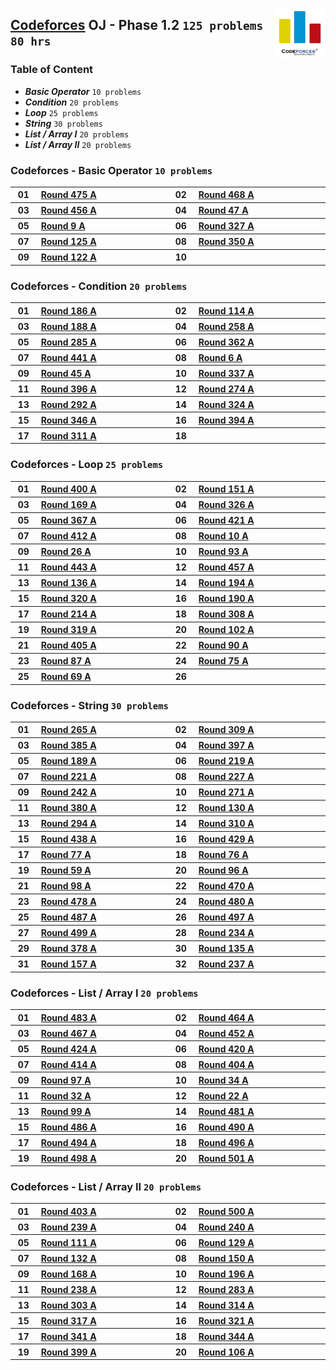 <img align="right" width="80" src="/logos/codeforces.png"></img>

## [Codeforces](https://codeforces.com/) OJ - Phase 1.2 `125 problems` `80 hrs`

### Table of Content

- ***Basic Operator***   `10 problems`
- ***Condition***        `20 problems`
- ***Loop***             `25 problems`
- ***String***           `30 problems`
- ***List / Array I***   `20 problems`
- ***List / Array II***  `20 problems`

### Codeforces - Basic Operator `10 problems`

<table>
    <tbody>
        <tr>
<th align="center" width="50px">01</th><th align="left" width="550px"><a href="https://codeforces.com/problemset/problem/964/A">Round 475 A</a></th>
<th align="center" width="50px">02</th><th align="left" width="550px"><a href="https://codeforces.com/problemset/problem/931/A">Round 468 A</a></th>
        </tr>
        <tr>
<th align="center" width="50px">03</th><th align="left" width="550px"><a href="https://codeforces.com/problemset/problem/912/A">Round 456 A</a></th>
<th align="center" width="50px">04</th><th align="left" width="550px"><a href="https://codeforces.com/problemset/problem/50/A">Round 47 A</a></th>
        </tr>
        <tr>
<th align="center" width="50px">05</th><th align="left" width="550px"><a href="https://codeforces.com/problemset/problem/9/A">Round 9 A</a></th>
<th align="center" width="50px">06</th><th align="left" width="550px"><a href="https://codeforces.com/problemset/problem/591/A">Round 327 A</a></th>
        </tr>
        <tr>
<th align="center" width="50px">07</th><th align="left" width="550px"><a href="https://codeforces.com/problemset/problem/199/A">Round 125 A</a></th>
<th align="center" width="50px">08</th><th align="left" width="550px"><a href="https://codeforces.com/problemset/problem/670/A">Round 350 A</a></th>
        </tr>
        <tr>
<th align="center" width="50px">09</th><th align="left" width="550px"><a href="https://codeforces.com/problemset/problem/194/A">Round 122 A</a></th>
<th align="center" width="50px">10</th><th align="left" width="550px"><a href=""></a></th>
        </tr>
    </tbody>
</table>

### Codeforces - Condition `20 problems`

<table>
    <tbody>
        <tr>
<th align="center" width="50px">01</th><th align="left" width="550px"><a href="https://codeforces.com/problemset/problem/313/A">Round 186 A</a></th>
<th align="center" width="50px">02</th><th align="left" width="550px"><a href="https://codeforces.com/problemset/problem/168/A">Round 114 A</a></th>
        </tr>
        <tr>
<th align="center" width="50px">03</th><th align="left" width="550px"><a href="https://codeforces.com/problemset/problem/318/A">Round 188 A</a></th>
<th align="center" width="50px">04</th><th align="left" width="550px"><a href="https://codeforces.com/problemset/problem/451/A">Round 258 A</a></th>
        </tr>
        <tr>
<th align="center" width="50px">05</th><th align="left" width="550px"><a href="https://codeforces.com/problemset/problem/501/A">Round 285 A</a></th>
<th align="center" width="50px">06</th><th align="left" width="550px"><a href="https://codeforces.com/problemset/problem/697/A">Round 362 A</a></th>
        </tr>
        <tr>
<th align="center" width="50px">07</th><th align="left" width="550px"><a href="https://codeforces.com/problemset/problem/876/A">Round 441 A</a></th>
<th align="center" width="50px">08</th><th align="left" width="550px"><a href="https://codeforces.com/problemset/problem/6/A">Round 6 A</a></th>
        </tr>
        <tr>
<th align="center" width="50px">09</th><th align="left" width="550px"><a href="https://codeforces.com/problemset/problem/48/A">Round 45 A</a></th>
<th align="center" width="50px">10</th><th align="left" width="550px"><a href="https://codeforces.com/problemset/problem/610/A">Round 337 A</a></th>
        </tr>
        <tr>
<th align="center" width="50px">11</th><th align="left" width="550px"><a href="https://codeforces.com/problemset/problem/766/A">Round 396 A</a></th>
<th align="center" width="50px">12</th><th align="left" width="550px"><a href="https://codeforces.com/problemset/problem/479/A">Round 274 A</a></th>
        </tr>
        <tr>
<th align="center" width="50px">13</th><th align="left" width="550px"><a href="https://codeforces.com/problemset/problem/515/A">Round 292 A</a></th>
<th align="center" width="50px">14</th><th align="left" width="550px"><a href="https://codeforces.com/problemset/problem/584/A">Round 324 A</a></th>
        </tr>
        <tr>
<th align="center" width="50px">15</th><th align="left" width="550px"><a href="https://codeforces.com/problemset/problem/659/A">Round 346 A</a></th>
<th align="center" width="50px">16</th><th align="left" width="550px"><a href="https://codeforces.com/problemset/problem/761/A">Round 394 A</a></th>
        </tr>
        <tr>
<th align="center" width="50px">17</th><th align="left" width="550px"><a href="https://codeforces.com/problemset/problem/557/A">Round 311 A</a></th>
<th align="center" width="50px">18</th><th align="left" width="550px"><a href=""></a></th>
        </tr>
    </tbody>
</table>

### Codeforces - Loop `25 problems`

<table>
    <tbody>
        <tr>
<th align="center" width="50px">01</th><th align="left" width="550px"><a href="https://codeforces.com/problemset/problem/776/A">Round 400 A</a></th>
<th align="center" width="50px">02</th><th align="left" width="550px"><a href="https://codeforces.com/problemset/problem/246/A">Round 151 A</a></th>
        </tr>
        <tr>
<th align="center" width="50px">03</th><th align="left" width="550px"><a href="https://codeforces.com/problemset/problem/276/A">Round 169 A</a></th>
<th align="center" width="50px">04</th><th align="left" width="550px"><a href="https://codeforces.com/problemset/problem/588/A">Round 326 A</a></th>
        </tr>
        <tr>
<th align="center" width="50px">05</th><th align="left" width="550px"><a href="https://codeforces.com/problemset/problem/706/A">Round 367 A</a></th>
<th align="center" width="50px">06</th><th align="left" width="550px"><a href="https://codeforces.com/problemset/problem/820/A">Round 421 A</a></th>
        </tr>
        <tr>
<th align="center" width="50px">07</th><th align="left" width="550px"><a href="https://codeforces.com/problemset/problem/807/A">Round 412 A</a></th>
<th align="center" width="50px">08</th><th align="left" width="550px"><a href="https://codeforces.com/problemset/problem/10/A">Round 10 A</a></th>
        </tr>
        <tr>
<th align="center" width="50px">09</th><th align="left" width="550px"><a href="https://codeforces.com/problemset/problem/26/A">Round 26 A</a></th>
<th align="center" width="50px">10</th><th align="left" width="550px"><a href="https://codeforces.com/problemset/problem/127/A">Round 93 A</a></th>
        </tr>
        <tr>
<th align="center" width="50px">11</th><th align="left" width="550px"><a href="https://codeforces.com/problemset/problem/879/A">Round 443 A</a></th>
<th align="center" width="50px">12</th><th align="left" width="550px"><a href="https://codeforces.com/problemset/problem/916/A">Round 457 A</a></th>
        </tr>
        <tr>
<th align="center" width="50px">13</th><th align="left" width="550px"><a href="https://codeforces.com/problemset/problem/221/A">Round 136 A</a></th>
<th align="center" width="50px">14</th><th align="left" width="550px"><a href="https://codeforces.com/problemset/problem/334/A">Round 194 A</a></th>
        </tr>
        <tr>
<th align="center" width="50px">15</th><th align="left" width="550px"><a href="https://codeforces.com/problemset/problem/579/A">Round 320 A</a></th>
<th align="center" width="50px">16</th><th align="left" width="550px"><a href="https://codeforces.com/problemset/problem/322/A">Round 190 A</a></th>
        </tr>
        <tr>
<th align="center" width="50px">17</th><th align="left" width="550px"><a href="https://codeforces.com/problemset/problem/366/A">Round 214 A</a></th>
<th align="center" width="50px">18</th><th align="left" width="550px"><a href="https://codeforces.com/problemset/problem/552/A">Round 308 A</a></th>
        </tr>
        <tr>
<th align="center" width="50px">19</th><th align="left" width="550px"><a href="https://codeforces.com/problemset/problem/577/A">Round 319 A</a></th>
<th align="center" width="50px">20</th><th align="left" width="550px"><a href="https://codeforces.com/problemset/problem/143/A">Round 102 A</a></th>
        </tr>
        <tr>
<th align="center" width="50px">21</th><th align="left" width="550px"><a href="https://codeforces.com/problemset/problem/791/A">Round 405 A</a></th>
<th align="center" width="50px">22</th><th align="left" width="550px"><a href="https://codeforces.com/problemset/problem/119/A">Round 90 A</a></th>
        </tr>
        <tr>
<th align="center" width="50px">23</th><th align="left" width="550px"><a href="https://codeforces.com/problemset/problem/116/A">Round 87 A</a></th>
<th align="center" width="50px">24</th><th align="left" width="550px"><a href="https://codeforces.com/problemset/problem/92/A">Round 75 A</a></th>
        </tr>
        <tr>
<th align="center" width="50px">25</th><th align="left" width="550px"><a href="https://codeforces.com/problemset/problem/80/A">Round 69 A</a></th>
<th align="center" width="50px">26</th><th align="left" width="550px"><a href=""></a></th>
    </tbody>
</table>

### Codeforces - String `30 problems`

<table>
    <tbody>
        <tr>
<th align="center" width="50px">01</th><th align="left" width="550px"><a href="https://codeforces.com/problemset/problem/465/A">Round 265 A</a></th>
<th align="center" width="50px">02</th><th align="left" width="550px"><a href="https://codeforces.com/problemset/problem/554/A">Round 309 A</a></th>
        </tr>
        <tr>
<th align="center" width="50px">03</th><th align="left" width="550px"><a href="https://codeforces.com/problemset/problem/745/A">Round 385 A</a></th>
<th align="center" width="50px">04</th><th align="left" width="550px"><a href="https://codeforces.com/problemset/problem/765/A">Round 397 A</a></th>
        </tr>
        <tr>
<th align="center" width="50px">05</th><th align="left" width="550px"><a href="https://codeforces.com/problemset/problem/320/A">Round 189 A</a></th>
<th align="center" width="50px">06</th><th align="left" width="550px"><a href="https://codeforces.com/problemset/problem/373/A">Round 219 A</a></th>
        </tr>
        <tr>
<th align="center" width="50px">07</th><th align="left" width="550px"><a href="https://codeforces.com/problemset/problem/376/A">Round 221 A</a></th>
<th align="center" width="50px">08</th><th align="left" width="550px"><a href="https://codeforces.com/problemset/problem/387/A">Round 227 A</a></th>
        </tr>
        <tr>
<th align="center" width="50px">09</th><th align="left" width="550px"><a href="https://codeforces.com/problemset/problem/424/A">Round 242 A</a></th>
<th align="center" width="50px">10</th><th align="left" width="550px"><a href="https://codeforces.com/problemset/problem/474/A">Round 271 A</a></th>
        </tr>
        <tr>
<th align="center" width="50px">11</th><th align="left" width="550px"><a href="https://codeforces.com/problemset/problem/738/A">Round 380 A</a></th>
<th align="center" width="50px">12</th><th align="left" width="550px"><a href="https://codeforces.com/problemset/problem/208/A">Round 130 A</a></th>
        </tr>
        <tr>
<th align="center" width="50px">13</th><th align="left" width="550px"><a href="https://codeforces.com/problemset/problem/519/A">Round 294 A</a></th>
<th align="center" width="50px">14</th><th align="left" width="550px"><a href="https://codeforces.com/problemset/problem/556/A">Round 310 A</a></th>
        </tr>
        <tr>
<th align="center" width="50px">15</th><th align="left" width="550px"><a href="https://codeforces.com/problemset/problem/868/A">Round 438 A</a></th>
<th align="center" width="50px">16</th><th align="left" width="550px"><a href="https://codeforces.com/problemset/problem/841/A">Round 429 A</a></th>
        </tr>
        <tr>
<th align="center" width="50px">17</th><th align="left" width="550px"><a href="https://codeforces.com/problemset/problem/96/A">Round 77 A</a></th>
<th align="center" width="50px">18</th><th align="left" width="550px"><a href="https://codeforces.com/problemset/problem/94/A">Round 76 A</a></th>
        </tr>
        <tr>
<th align="center" width="50px">19</th><th align="left" width="550px"><a href="https://codeforces.com/problemset/problem/63/A">Round 59 A</a></th>
<th align="center" width="50px">20</th><th align="left" width="550px"><a href="https://codeforces.com/problemset/problem/133/A">Round 96 A</a></th>
        </tr>
        <tr>
<th align="center" width="50px">21</th><th align="left" width="550px"><a href="https://codeforces.com/problemset/problem/137/A">Round 98 A</a></th>
<th align="center" width="50px">22</th><th align="left" width="550px"><a href="https://codeforces.com/problemset/problem/948/A">Round 470 A</a></th>
        </tr>
        <tr>
<th align="center" width="50px">23</th><th align="left" width="550px"><a href="https://codeforces.com/problemset/problem/975/A">Round 478 A</a></th>
<th align="center" width="50px">24</th><th align="left" width="550px"><a href="https://codeforces.com/problemset/problem/980/A">Round 480 A</a></th>
        </tr>
        <tr>
<th align="center" width="50px">25</th><th align="left" width="550px"><a href="https://codeforces.com/problemset/problem/989/A">Round 487 A</a></th>
<th align="center" width="50px">26</th><th align="left" width="550px"><a href="https://codeforces.com/problemset/problem/1008/A">Round 497 A</a></th>
        </tr>
        <tr>
<th align="center" width="50px">27</th><th align="left" width="550px"><a href="https://codeforces.com/problemset/problem/1011/A">Round 499 A</a></th>
<th align="center" width="50px">28</th><th align="left" width="550px"><a href="https://codeforces.com/problemset/problem/400/A">Round 234 A</a></th>
        </tr>
        <tr>
<th align="center" width="50px">29</th><th align="left" width="550px"><a href="https://codeforces.com/problemset/problem/733/A">Round 378 A</a></th>
<th align="center" width="50px">30</th><th align="left" width="550px"><a href="https://codeforces.com/problemset/problem/219/A">Round 135 A</a></th>
        </tr>
        <tr>
<th align="center" width="50px">31</th><th align="left" width="550px"><a href="https://codeforces.com/problemset/problem/259/A">Round 157 A</a></th>
<th align="center" width="50px">32</th><th align="left" width="550px"><a href="https://codeforces.com/problemset/problem/404/A">Round 237 A</a></th>
        </tr>
    </tbody>
</table>

### Codeforces - List / Array I `20 problems`

<table>
    <tbody>
        <tr>
<th align="center" width="50px">01</th><th align="left" width="550px"><a href="https://codeforces.com/problemset/problem/984/A">Round 483 A</a></th>
<th align="center" width="50px">02</th><th align="left" width="550px"><a href="https://codeforces.com/problemset/problem/939/A">Round 464 A</a></th>
        </tr>
        <tr>
<th align="center" width="50px">03</th><th align="left" width="550px"><a href="https://codeforces.com/problemset/problem/937/A">Round 467 A</a></th>
<th align="center" width="50px">04</th><th align="left" width="550px"><a href="https://codeforces.com/problemset/problem/899/A">Round 452 A</a></th>
        </tr>
        <tr>
<th align="center" width="50px">05</th><th align="left" width="550px"><a href="https://codeforces.com/problemset/problem/831/B">Round 424 A</a></th>
<th align="center" width="50px">06</th><th align="left" width="550px"><a href="https://codeforces.com/problemset/problem/821/A">Round 420 A</a></th>
        </tr>
        <tr>
<th align="center" width="50px">07</th><th align="left" width="550px"><a href="https://codeforces.com/problemset/problem/794/A">Round 414 A</a></th>
<th align="center" width="50px">08</th><th align="left" width="550px"><a href="https://codeforces.com/problemset/problem/785/A">Round 404 A</a></th>
        </tr>
        <tr>
<th align="center" width="50px">09</th><th align="left" width="550px"><a href="https://codeforces.com/problemset/problem/136/A">Round 97 A</a></th>
<th align="center" width="50px">10</th><th align="left" width="550px"><a href="https://codeforces.com/problemset/problem/34/A">Round 34 A</a></th>
        </tr>
        <tr>
<th align="center" width="50px">11</th><th align="left" width="550px"><a href="https://codeforces.com/problemset/problem/32/A">Round 32 A</a></th>
<th align="center" width="50px">12</th><th align="left" width="550px"><a href="https://codeforces.com/problemset/problem/22/A">Round 22 A</a></th>
        </tr>
        <tr>
<th align="center" width="50px">13</th><th align="left" width="550px"><a href="https://codeforces.com/problemset/problem/139/A">Round 99 A</a></th>
<th align="center" width="50px">14</th><th align="left" width="550px"><a href="https://codeforces.com/problemset/problem/978/A">Round 481 A</a></th>
        </tr>
        <tr>
<th align="center" width="50px">15</th><th align="left" width="550px"><a href="https://codeforces.com/problemset/problem/988/A">Round 486 A</a></th>
<th align="center" width="50px">16</th><th align="left" width="550px"><a href="https://codeforces.com/problemset/problem/999/A">Round 490 A</a></th>
        </tr>
        <tr>
<th align="center" width="50px">17</th><th align="left" width="550px"><a href="https://codeforces.com/problemset/problem/1003/A">Round 494 A</a></th>
<th align="center" width="50px">18</th><th align="left" width="550px"><a href="https://codeforces.com/problemset/problem/1005/A">Round 496 A</a></th>
        </tr>
        <tr>
<th align="center" width="50px">19</th><th align="left" width="550px"><a href="https://codeforces.com/problemset/problem/1006/A">Round 498 A</a></th>
<th align="center" width="50px">20</th><th align="left" width="550px"><a href="https://codeforces.com/problemset/problem/1015/A">Round 501 A</a></th>
        </tr>
    </tbody>
</table>

### Codeforces - List / Array II `20 problems`

<table>
    <tbody>
        <tr>
<th align="center" width="50px">01</th><th align="left" width="550px"><a href="https://codeforces.com/problemset/problem/782/A">Round 403 A</a></th>
<th align="center" width="50px">02</th><th align="left" width="550px"><a href="https://codeforces.com/problemset/problem/1013/A">Round 500 A</a></th>
        </tr>
        <tr>
<th align="center" width="50px">03</th><th align="left" width="550px"><a href="https://codeforces.com/problemset/problem/408/A">Round 239 A</a></th>
<th align="center" width="50px">04</th><th align="left" width="550px"><a href="https://codeforces.com/problemset/problem/415/A">Round 240 A</a></th>
        </tr>
        <tr>
<th align="center" width="50px">05</th><th align="left" width="550px"><a href="https://codeforces.com/problemset/problem/160/A">Round 111 A</a></th>
<th align="center" width="50px">06</th><th align="left" width="550px"><a href="https://codeforces.com/problemset/problem/205/A">Round 129 A</a></th>
        </tr>
        <tr>
<th align="center" width="50px">07</th><th align="left" width="550px"><a href="https://codeforces.com/problemset/problem/215/A">Round 132 A</a></th>
<th align="center" width="50px">08</th><th align="left" width="550px"><a href="https://codeforces.com/problemset/problem/244/A">Round 150 A</a></th>
        </tr>
        <tr>
<th align="center" width="50px">09</th><th align="left" width="550px"><a href="https://codeforces.com/problemset/problem/275/A">Round 168 A</a></th>
<th align="center" width="50px">10</th><th align="left" width="550px"><a href="https://codeforces.com/problemset/problem/337/A">Round 196 A</a></th>
        </tr>
        <tr>
<th align="center" width="50px">11</th><th align="left" width="550px"><a href="https://codeforces.com/problemset/problem/405/A">Round 238 A</a></th>
<th align="center" width="50px">12</th><th align="left" width="550px"><a href="https://codeforces.com/problemset/problem/496/A">Round 283 A</a></th>
        </tr>
        <tr>
<th align="center" width="50px">13</th><th align="left" width="550px"><a href="https://codeforces.com/problemset/problem/545/A">Round 303 A</a></th>
<th align="center" width="50px">14</th><th align="left" width="550px"><a href="https://codeforces.com/problemset/problem/567/A">Round 314 A</a></th>
        </tr>
        <tr>
<th align="center" width="50px">15</th><th align="left" width="550px"><a href="https://codeforces.com/problemset/problem/572/A">Round 317 A</a></th>
<th align="center" width="50px">16</th><th align="left" width="550px"><a href="https://codeforces.com/problemset/problem/580/A">Round 321 A</a></th>
        </tr>
        <tr>
<th align="center" width="50px">17</th><th align="left" width="550px"><a href="https://codeforces.com/problemset/problem/621/A">Round 341 A</a></th>
<th align="center" width="50px">18</th><th align="left" width="550px"><a href="https://codeforces.com/problemset/problem/631/A">Round 344 A</a></th>
        </tr>
        <tr>
<th align="center" width="50px">19</th><th align="left" width="550px"><a href="https://codeforces.com/problemset/problem/768/A">Round 399 A</a></th>
<th align="center" width="50px">20</th><th align="left" width="550px"><a href="https://codeforces.com/problemset/problem/149/A">Round 106 A</a></th>
        </tr>
    </tbody>
</table>
